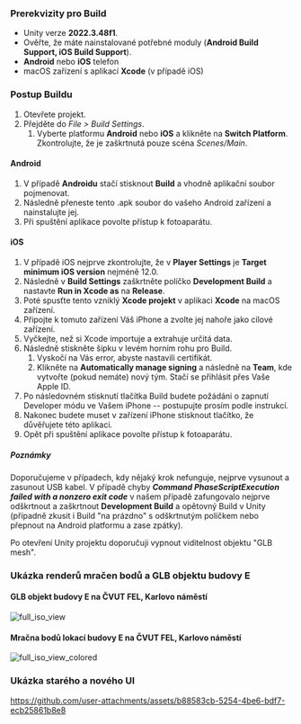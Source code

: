 ### Prerekvizity pro Build

- Unity verze **2022.3.48f1**. 
- Ověřte, že máte nainstalované potřebné moduly (**Android Build Support, iOS Build Support**). 
- **Android** nebo **iOS** telefon
- macOS zařízení s aplikací **Xcode** (v případě iOS)

### Postup Buildu

1. Otevřete projekt.
2. Přejděte do *File > Build Settings*. 
	1. Vyberte platformu **Android** nebo **iOS** a klikněte na **Switch Platform**. Zkontrolujte, že je zaškrtnutá pouze scéna *Scenes/Main*.

#### Android

1. V případě **Androidu** stačí stisknout **Build** a vhodně aplikační soubor pojmenovat. 
2. Následně přeneste tento .apk soubor do vašeho Android zařízení a nainstalujte jej. 
3. Při spuštění aplikace povolte přístup k fotoaparátu.

#### iOS

1. V případě iOS nejprve zkontrolujte, že v **Player Settings** je **Target minimum iOS version** nejméně 12.0. 
2. Následně v **Build Settings** zaškrtněte políčko **Development Build** a nastavte **Run in Xcode as** na **Release**. 
3. Poté spusťte tento vzniklý **Xcode projekt** v aplikaci **Xcode** na macOS zařízení. 
4. Připojte k tomuto zařízení Váš iPhone a zvolte jej nahoře jako cílové zařízení. 
5. Vyčkejte, než si Xcode importuje a extrahuje určitá data. 
6. Následně stiskněte šipku v levém horním rohu pro Build. 
	1. Vyskočí na Vás error, abyste nastavili certifikát. 
	2. Klikněte na **Automatically manage signing** a následně na **Team**, kde vytvořte (pokud nemáte) nový tým. Stačí se přihlásit přes Vaše Apple ID. 
7. Po následovném stisknutí tlačítka Build budete požádáni o zapnutí Developer módu ve Vašem iPhone -- postupujte prosím podle instrukcí. 
8. Nakonec budete muset v zařízení iPhone stisknout tlačítko, že důvěřujete této aplikaci. 
9. Opět při spuštění aplikace povolte přístup k fotoaparátu. 

##### Poznámky

Doporučujeme v případech, kdy nějaký krok nefunguje, nejprve vysunout a zasunout USB kabel. V případě chyby ***Command PhaseScriptExecution failed with a nonzero exit code*** v našem případě zafungovalo nejprve odškrtnout a zaškrtnout **Development Build** a opětovný Build v Unity (případně zkusit i Build "na prázdno" s odškrtnutým políčkem nebo přepnout na Android platformu a zase zpátky).

Po otevření Unity projektu doporučuji vypnout viditelnost objektu "GLB mesh".

### Ukázka renderů mračen bodů a GLB objektu budovy E

#### GLB objekt budovy E na ČVUT FEL, Karlovo náměstí 

![full_iso_view](https://github.com/user-attachments/assets/f0dcac0d-ba94-45d8-ab5d-ef6f2ae549fc)

#### Mračna bodů lokací budovy E na ČVUT FEL, Karlovo náměstí 

![full_iso_view_colored](https://github.com/user-attachments/assets/ef292e67-9bc0-43a8-b9d9-94361e37886c)

### Ukázka starého a nového UI

https://github.com/user-attachments/assets/b88583cb-5254-4be6-bdf7-ecb25861b8e8
